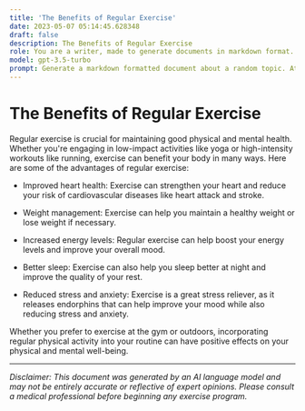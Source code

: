```yaml
---
title: 'The Benefits of Regular Exercise'
date: 2023-05-07 05:14:45.628348
draft: false
description: The Benefits of Regular Exercise
role: You are a writer, made to generate documents in markdown format. It is very important that all of the documents you generate are in valid markdown format.
model: gpt-3.5-turbo
prompt: Generate a markdown formatted document about a random topic. At the bottom, include a disclaimer explaining that the document was generated by you. The first line of the document should be the title. Make sure that the entire document is in proper markdown format, using a mix of various tags to make the document visually appealing.
---
```


# The Benefits of Regular Exercise

Regular exercise is crucial for maintaining good physical and mental health. Whether you're engaging in low-impact activities like yoga or high-intensity workouts like running, exercise can benefit your body in many ways. Here are some of the advantages of regular exercise:

- Improved heart health: Exercise can strengthen your heart and reduce your risk of cardiovascular diseases like heart attack and stroke.

- Weight management: Exercise can help you maintain a healthy weight or lose weight if necessary.

- Increased energy levels: Regular exercise can help boost your energy levels and improve your overall mood.

- Better sleep: Exercise can also help you sleep better at night and improve the quality of your rest.

- Reduced stress and anxiety: Exercise is a great stress reliever, as it releases endorphins that can help improve your mood while also reducing stress and anxiety.

Whether you prefer to exercise at the gym or outdoors, incorporating regular physical activity into your routine can have positive effects on your physical and mental well-being.

---

*Disclaimer: This document was generated by an AI language model and may not be entirely accurate or reflective of expert opinions. Please consult a medical professional before beginning any exercise program.*